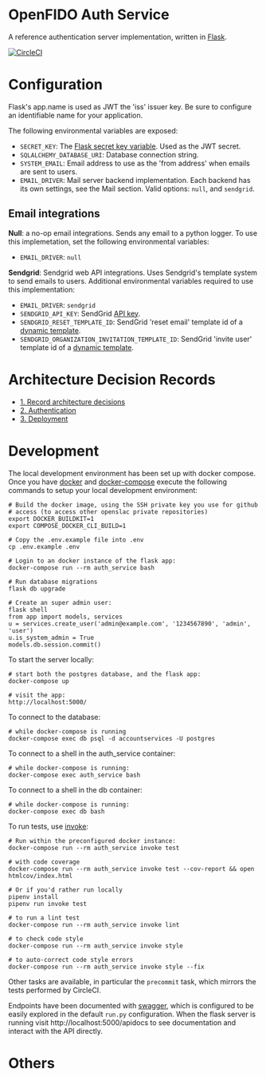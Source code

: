 # OpenFIDO Auth Service

A reference authentication server implementation, written in [Flask](https://flask.palletsprojects.com/en/1.1.x/).

[![CircleCI](https://circleci.com/gh/PresencePG/presence-account-service.svg?style=svg&circle-token=a974a5a5a2b8c18d84b39e3212f5bb5bef68109e)](https://circleci.com/gh/PresencePG/presence-account-service)
# Configuration

Flask's app.name is used as JWT the 'iss' issuer key. Be sure to configure an
identifiable name for your application.

The following environmental variables are exposed:

 * `SECRET_KEY`: The [Flask secret key variable](https://flask.palletsprojects.com/en/1.1.x/config/#SECRET_KEY). Used as the JWT secret.
 * `SQLALCHEMY_DATABASE_URI`: Database connection string.
 * `SYSTEM_EMAIL`: Email address to use as the 'from address' when emails are sent to users.
 * `EMAIL_DRIVER`: Mail server backend implementation. Each backend has its own settings, see the Mail section. Valid options:
 `null`, and `sendgrid`.

## Email integrations

**Null**: a no-op email integrations. Sends any email to a python logger. To use
this implemetation, set the following environmental variables:
 * `EMAIL_DRIVER`: `null`

**Sendgrid**: Sendgrid web API integrations. Uses Sendgrid's template system to
send emails to users. Additional environmental variables required to use this
implementation:
 * `EMAIL_DRIVER`: `sendgrid`
 * `SENDGRID_API_KEY`: SendGrid [API key](https://sendgrid.com/docs/ui/account-and-settings/api-keys/).
 * `SENDGRID_RESET_TEMPLATE_ID`: SendGrid 'reset email' template id of a [dynamic template](https://sendgrid.com/docs/ui/sending-email/how-to-send-an-email-with-dynamic-transactional-templates/).
 * `SENDGRID_ORGANIZATION_INVITATION_TEMPLATE_ID`: SendGrid 'invite user' template id of a [dynamic template](https://sendgrid.com/docs/ui/sending-email/how-to-send-an-email-with-dynamic-transactional-templates/).

# Architecture Decision Records

* [1. Record architecture decisions](docs/adr/0001-record-architecture-decisions.md)
* [2. Authentication](docs/adr/0002-authentication.md)
* [3. Deployment](docs/adr/0003-deployment.md)

# Development

The local development environment has been set up with docker compose. Once you
have [docker](https://docs.docker.com/get-docker/) and [docker-compose](https://docs.docker.com/compose/install/) execute the following commands to setup your local development environment:

    # Build the docker image, using the SSH private key you use for github
    # access (to access other openslac private repositories)
    export DOCKER_BUILDKIT=1
    export COMPOSE_DOCKER_CLI_BUILD=1

    # Copy the .env.example file into .env
    cp .env.example .env

    # Login to an docker instance of the flask app:
    docker-compose run --rm auth_service bash

    # Run database migrations
    flask db upgrade

    # Create an super admin user:
    flask shell
    from app import models, services
    u = services.create_user('admin@example.com', '1234567890', 'admin', 'user')
    u.is_system_admin = True
    models.db.session.commit()

To start the server locally:

    # start both the postgres database, and the flask app:
    docker-compose up

    # visit the app:
    http://localhost:5000/

To connect to the database:

    # while docker-compose is running
    docker-compose exec db psql -d accountservices -U postgres


To connect to a shell in the auth_service container:
    
    # while docker-compose is running:
    docker-compose exec auth_service bash

To connect to a shell in the db container:
    
    # while docker-compose is running:
    docker-compose exec db bash

To run tests, use [invoke](https://pyinvoke.org):

    # Run within the preconfigured docker instance:
    docker-compose run --rm auth_service invoke test

    # with code coverage
    docker-compose run --rm auth_service invoke test --cov-report && open htmlcov/index.html

    # Or if you'd rather run locally
    pipenv install
    pipenv run invoke test

    # to run a lint test
    docker-compose run --rm auth_service invoke lint

    # to check code style
    docker-compose run --rm auth_service invoke style

    # to auto-correct code style errors
    docker-compose run --rm auth_service invoke style --fix

Other tasks are available, in particular the `precommit` task, which mirrors the
tests performed by CircleCI.

Endpoints have been documented with [swagger](https://swagger.io/blog/news/whats-new-in-openapi-3-0/), which is configured to be easily explored in the default `run.py` configuration. When the flask server is running visit http://localhost:5000/apidocs to see documentation and interact with the API directly.

# Others
